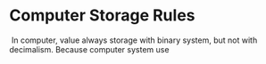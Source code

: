 # Computer Storage Rules

​	In computer, value always storage with binary system, but not with decimalism. Because computer system use 

